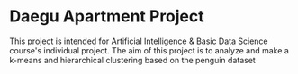 # Daegu Apartment Project

This project is intended for Artificial Intelligence & Basic Data Science course's individual project. The aim of this project is to analyze and make a k-means and hierarchical clustering based on the penguin dataset
